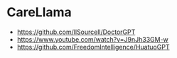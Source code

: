 # CareLlama

- https://github.com/llSourcell/DoctorGPT
- https://www.youtube.com/watch?v=J9nJh33GM-w
- https://github.com/FreedomIntelligence/HuatuoGPT
